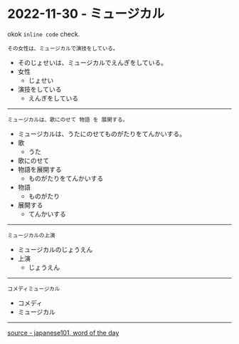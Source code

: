 # 2022-11-30 - ミュージカル

okok `inline code` check.

```
その女性は、ミュージカルで演技をしている。
```
- そのじょせいは、ミュージカルでえんぎをしている。
- 女性
  - じょせい
- 演技をしている
  - えんぎをしている

---

```
ミュージカルは、歌にのせて 物語 を 展開する。
```

- ミュージカルは、うたにのせてものがたりをてんかいする。
- 歌
  - うた
- 歌にのせて
- 物語を展開する
  - ものがたりをてんかいする
- 物語
  - ものがたり
- 展開する
  - てんかいする

---

```
ミュージカルの上演
```

- ミュージカルのじょうえん
- 上演
  - じょうえん

---

```
コメディミュージカル
```

- コメディ
- ミュージカル

---

[source - japanese101, word of the day][link-source]

<!-- -->
[link-source]: https://www.japanesepod101.com/japanese-phrases/11302022